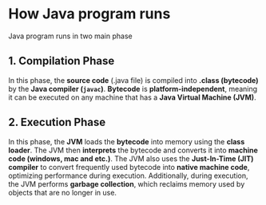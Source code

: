 # How Java program runs

Java program runs in two main phase

## 1. Compilation Phase

In this phase, the **source code** (.java file) is compiled into **.class (bytecode)** by the **Java compiler (`javac`)**. **Bytecode** is **platform-independent**, meaning it can be executed on any machine that has a **Java Virtual Machine (JVM)**.

## 2. Execution Phase

In this phase, the **JVM** loads the **bytecode** into memory using the **class loader**. The JVM then **interprets** the bytecode and converts it into **machine code (windows, mac and etc.)**. The JVM also uses the **Just-In-Time (JIT) compiler** to convert frequently used bytecode into **native machine code**, optimizing performance during execution. Additionally, during execution, the JVM performs **garbage collection**, which reclaims memory used by objects that are no longer in use.